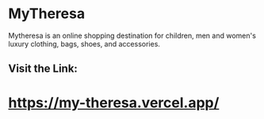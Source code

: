 # MyTheresa
Mytheresa is an online shopping destination for children, men and women's luxury clothing, bags, shoes, and accessories.

## Visit the Link:

# https://my-theresa.vercel.app/
